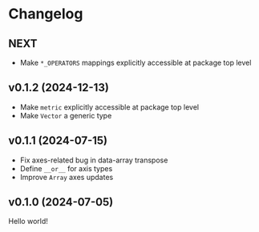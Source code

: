 # Changelog

## NEXT

- Make `*_OPERATORS` mappings explicitly accessible at package top level

## v0.1.2 (2024-12-13)

- Make `metric` explicitly accessible at package top level
- Make `Vector` a generic type

## v0.1.1 (2024-07-15)

- Fix axes-related bug in data-array transpose
- Define `__or__` for axis types
- Improve `Array` axes updates

## v0.1.0 (2024-07-05)

Hello world!
